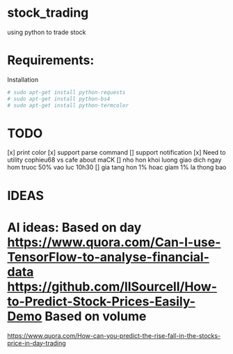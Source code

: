# stock_trading
using python to trade stock

Requirements:
====
Installation
```python
# sudo apt-get install python-requests
# sudo apt-get install python-bs4
# sudo apt-get install python-termcolor
```
TODO
====
[x] print color
[x] support parse command
[] support notification
[x] Need to utility cophieu68 vs cafe about maCK
[] nho hon khoi luong giao dich ngay hom truoc 50% vao luc 10h30
[] gia tang hon 1% hoac giam 1% la thong bao

IDEAS
====
AI ideas:
Based on day
https://www.quora.com/Can-I-use-TensorFlow-to-analyse-financial-data
https://github.com/llSourcell/How-to-Predict-Stock-Prices-Easily-Demo
Based on volume
====
https://www.quora.com/How-can-you-predict-the-rise-fall-in-the-stocks-price-in-day-trading